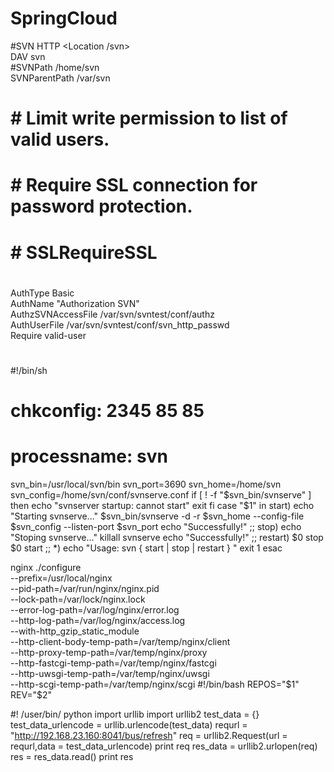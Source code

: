 # SpringCloud

#SVN  HTTP
<Location /svn>  
DAV svn  
#SVNPath /home/svn  
SVNParentPath /var/svn  
# # Limit write permission to list of valid users.  
# <LimitExcept GET PROPFIND OPTIONS REPORT>  
# # Require SSL connection for password protection.  
# # SSLRequireSSL  
#  
AuthType Basic  
AuthName "Authorization SVN"  
AuthzSVNAccessFile /var/svn/svntest/conf/authz  
AuthUserFile /var/svn/svntest/conf/svn_http_passwd  
Require valid-user  
# </LimitExcept>  
</Location>  

#!/bin/sh
# chkconfig: 2345 85 85
# processname: svn
svn_bin=/usr/local/svn/bin
svn_port=3690
svn_home=/home/svn
svn_config=/home/svn/conf/svnserve.conf
if [ ! -f "$svn_bin/svnserve" ]
then
echo "svnserver startup: cannot start"
exit
fi
case "$1" in
start)
echo "Starting svnserve..."
$svn_bin/svnserve -d -r $svn_home --config-file $svn_config --listen-port $svn_port
echo "Successfully!"
;;
stop)
echo "Stoping svnserve..."
killall svnserve
echo "Successfully!"
;;
restart)
$0 stop
$0 start
;;
*)
echo "Usage: svn { start | stop | restart } "
exit 1
esac


nginx
./configure \
--prefix=/usr/local/nginx \
--pid-path=/var/run/nginx/nginx.pid \
--lock-path=/var/lock/nginx.lock \
--error-log-path=/var/log/nginx/error.log \
--http-log-path=/var/log/nginx/access.log \
--with-http_gzip_static_module \
--http-client-body-temp-path=/var/temp/nginx/client \
--http-proxy-temp-path=/var/temp/nginx/proxy \
--http-fastcgi-temp-path=/var/temp/nginx/fastcgi \
--http-uwsgi-temp-path=/var/temp/nginx/uwsgi \
--http-scgi-temp-path=/var/temp/nginx/scgi
#!/bin/bash
REPOS="$1"
REV="$2"

#! /user/bin/ python
import urllib
import urllib2
test_data = {}
test_data_urlencode = urllib.urlencode(test_data)
requrl = "http://192.168.23.160:8041/bus/refresh"
req = urllib2.Request(url = requrl,data = test_data_urlencode)
print req
res_data = urllib2.urlopen(req)
res = res_data.read()
print res
